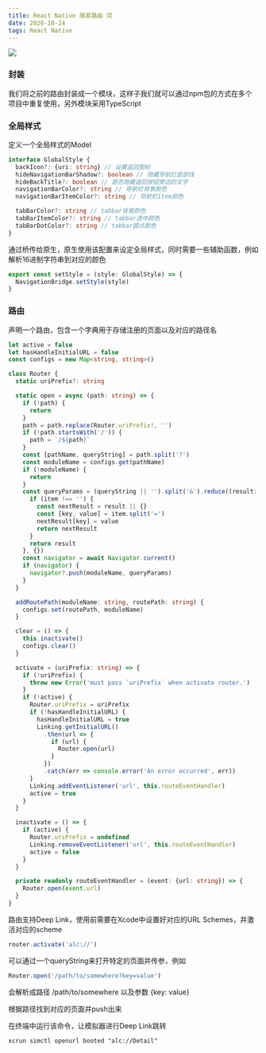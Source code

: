 ```yaml
---
title: React Native 简易路由 完
date: 2020-10-24
tags: React Native
---
```


<img src="/images/2020/reactNativeRouter3/cover.jpg">

### 封装

我们将之前的路由封装成一个模块，这样子我们就可以通过npm包的方式在多个项目中重复使用，另外模块采用TypeScript

### 全局样式

定义一个全局样式的Model

```ts
interface GlobalStyle {
  backIcon?: {uri: string} // 设置返回图标
  hideNavigationBarShadow?: boolean // 隐藏导航栏底部线
  hideBackTitle?: boolean // 是否隐藏返回按钮旁边的文字
  navigationBarColor?: string // 导航栏背景颜色
  navigationBarItemColor?: string // 导航栏item颜色

  tabBarColor?: string // tabbar背景颜色
  tabBarItemColor?: string // tabbar选中颜色
  tabBarDotColor?: string // tabbar圆点颜色
}
```

通过桥传给原生，原生使用该配置来设定全局样式，同时需要一些辅助函数，例如解析16进制字符串到对应的颜色

```ts
export const setStyle = (style: GlobalStyle) => {
  NavigationBridge.setStyle(style)
}
```

### 路由

声明一个路由，包含一个字典用于存储注册的页面以及对应的路径名

```ts
let active = false
let hasHandleInitialURL = false
const configs = new Map<string, string>()

class Router {
  static uriPrefix?: string

  static open = async (path: string) => {
    if (!path) {
      return
    }
    path = path.replace(Router.uriPrefix!, '')
    if (!path.startsWith('/')) {
      path = `/${path}`
    }
    const [pathName, queryString] = path.split('?')
    const moduleName = configs.get(pathName)
    if (!moduleName) {
      return
    }
    const queryParams = (queryString || '').split('&').reduce((result: any, item: string) => {
      if (item !== '') {
        const nextResult = result || {}
        const [key, value] = item.split('=')
        nextResult[key] = value
        return nextResult
      }
      return result
    }, {})
    const navigator = await Navigator.current()
    if (navigator) {
      navigator?.push(moduleName, queryParams)
    }
  }

  addRoutePath(moduleName: string, routePath: string) {
    configs.set(routePath, moduleName)
  }

  clear = () => {
    this.inactivate()
    configs.clear()
  }

  activate = (uriPrefix: string) => {
    if (!uriPrefix) {
      throw new Error('must pass `uriPrefix` when activate router.')
    }
    if (!active) {
      Router.uriPrefix = uriPrefix
      if (!hasHandleInitialURL) {
        hasHandleInitialURL = true
        Linking.getInitialURL()
          .then(url => {
            if (url) {
              Router.open(url)
            }
          })
          .catch(err => console.error('An error occurred', err))
      }
      Linking.addEventListener('url', this.routeEventHandler)
      active = true
    }
  }

  inactivate = () => {
    if (active) {
      Router.uriPrefix = undefined
      Linking.removeEventListener('url', this.routeEventHandler)
      active = false
    }
  }

  private readonly routeEventHandler = (event: {url: string}) => {
    Router.open(event.url)
  }
}
```

路由支持Deep Link，使用前需要在Xcode中设置好对应的URL Schemes，并激活对应的scheme

```ts
router.activate('alc://')
```

可以通过一个queryString来打开特定的页面并传参，例如

```ts
Router.open('/path/to/somewhere?key=value')
```

会解析成路径 /path/to/somewhere 以及参数 {key: value}

根据路径找到对应的页面并push出来

在终端中运行该命令，让模拟器进行Deep Link跳转

```
xcrun simctl openurl booted "alc://Detail"
```
